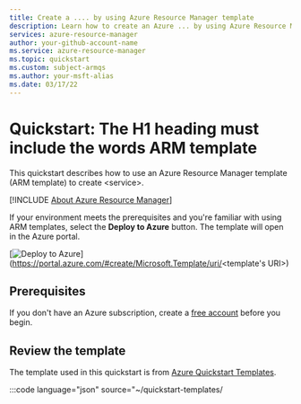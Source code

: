 ```yaml
---
title: Create a .... by using Azure Resource Manager template
description: Learn how to create an Azure ... by using Azure Resource Manager template.
services: azure-resource-manager
author: your-github-account-name
ms.service: azure-resource-manager
ms.topic: quickstart
ms.custom: subject-armqs
ms.author: your-msft-alias
ms.date: 03/17/22
---
```


<!-- ms.topic and ms.custom in the metadata section are required -->

<!-- 
Remove all the comments from this template before your article is pushed to GitHub and published.
-->

<!-- The H1 must begin with Quickstart: and include the words ARM template. -->

# Quickstart: The H1 heading must include the words ARM template

<!-- 
First paragraph: Include a sentence that uses Azure Resource Manager template (ARM template) for the first occurrence about the template. For example:
-->

This quickstart describes how to use an Azure Resource Manager template (ARM template) to create \<service>.


<!--
Second paragraph: Use the following include file. This include file is a paragraph that consistently introduces ARM concepts before doing a deployment and includes all our desired links to ARM content. You might need to change the file path of the include file depending on your content structure. 
.-->

[!INCLUDE [About Azure Resource Manager](../../includes/resource-manager-quickstart-introduction.md)]

<!-- 
Final paragraph: Explains that readers who are experienced with ARM templates can continue to the deployment. For information about the button image and how to create the template's URI, see "Deploy the template" for Portal.
-->

If your environment meets the prerequisites and you're familiar with using ARM templates, select the **Deploy to Azure** button. The template will open in the Azure portal.

[![Deploy to Azure](../media/template-deployments/deploy-to-azure.svg)](https://portal.azure.com/#create/Microsoft.Template/uri/<template's URI>)

## Prerequisites

<!-- 
This section must begin with a sentence that includes a link to create a free Azure account. If your service has other prerequisites, list them after the free account sentence.
-->

If you don't have an Azure subscription, create a [free account](https://azure.microsoft.com/free/?WT.mc_id=A261C142F) before you begin.

## Review the template

<!--
The first sentence must be the following sentence. Use a link to the quickstart gallery that begins with https://azure.microsoft.com/resources/templates/.
-->

The template used in this quickstart is from [Azure Quickstart Templates](https://azure.microsoft.com/resources/templates/<templateName>).

<!-- 
After the first sentence, add a JSON code fence that links to the quickstart template. Customers have provided feedback that they prefer to see the whole template. We recommend you include the entire template in your article. If your template is too long to show in the quickstart (more than 250 lines), you can instead add a sentence that says - The template for this article is too long to show here. To view the template, see [azuredeploy.json](link to template's raw output).

The syntax for the code fence is:
-->

:::code language="json" source="~/quickstart-templates/<TEMPLATE NAME>/azuredeploy.json" range="000-000" highlight="000-000":::

<!-- For visibility, use highlight for the template's "resources": section. -->

<!--
After the JSON code fence, a list of each resourceType from the JSON must exist with a link to the template reference starting with /azure/templates. List the resourceType links in the same order as in the template.

For example:

* [**Microsoft.KeyVault/vaults**](/azure/templates/microsoft.keyvault/vaults): create an Azure key vault.
* [**Microsoft.KeyVault/vaults/secrets**](/azure/templates/microsoft.keyvault/vaults/secrets): create an key vault secret.

The URL usually appears as, for example, https://docs.microsoft.com/en-us/azure/templates/Microsoft.Network/2019-11-01/loadBalancers for loadbalancer of Microsoft.Network. Remove the API version from the URL so that the URL redirects to the latest version.
-->

- [Azure resource type](link to the template reference)
- [Azure resource type](link to the template reference)

<!--
List additional quickstart templates. For example: [Azure Quickstart Templates](https://azure.microsoft.com/resources/templates/?resourceType=Microsoft.Keyvault&pageNumber=1&sort=Popular).
Notice the resourceType and sort elements in the URL.
-->

## Deploy the template

<!--
 One of the following options must be included:

  - **CLI**: In an Azure CLI interactive code fence must contain **az deployment group create**.
  - Use Azure CLI version 2.6 or later. To display the version: az --version
  
   For example:

    ```azurecli-interactive
    read -p "Enter a project name that is used for generating resource names:" projectName &&
    read -p "Enter the location (i.e. centralus):" location &&
    templateUri="https://raw.githubusercontent.com/Azure/azure-quickstart-templates/master/101-storage-account-create/azuredeploy.json" &&
    resourceGroupName="${projectName}rg" &&
    az group create --name $resourceGroupName --location "$location" &&
    az deployment group create --resource-group $resourceGroupName --template-uri  $templateUri &&
    echo "Press [ENTER] to continue ..." &&
    read
    ```

  - **PowerShell**: In an Azure PowerShell interactive code fence must contain **New-AzResourceGroupDeployment**. For example:

    ```azurepowershell-interactive
    $projectName = Read-Host -Prompt "Enter a project name that is used for generating resource names"
    $location = Read-Host -Prompt "Enter the location (i.e. centralus)"
    $templateUri = "https://raw.githubusercontent.com/Azure/azure-quickstart-templates/master/101-storage-account-create/azuredeploy.json"

    $resourceGroupName = "${projectName}rg"

    New-AzResourceGroup -Name $resourceGroupName -Location "$location"
    New-AzResourceGroupDeployment -ResourceGroupName $resourceGroupName -TemplateUri $templateUri

    Read-Host -Prompt "Press [ENTER] to continue ..."
    ```

  - **Portal**: Use a button with description **Deploy to Azure**, and the shared image ../media/template-deployments/deploy-to-azure.svg. The template link starts with https://portal.azure.com/#create/Microsoft.Template/uri/.
  
    ```markdown
    [![Deploy to Azure](../media/template-deployments/deploy-to-azure.svg)](https://portal.azure.com/#create/Microsoft.Template/uri/https%3A%2F%2Fraw.githubusercontent.com%2FAzure%2Fazure-quickstart-templates%2Fmaster%2F101-key-vault-create%2Fazuredeploy.json)
    ```

    To find more information about this deployment option, see [Use a deployment button to deploy templates from GitHub repository](https://docs.microsoft.com/azure/azure-resource-manager/templates/deploy-to-azure-button).

    The shared button image is in [GitHub](https://github.com/MicrosoftDocs/azure-docs-pr/blob/master/articles/media/template-deployments/deploy-to-azure.svg).
 -->

## Review deployed resources

<!-- This heading must be titled "Review deployed resources" or "Validate the deployment". -->

<!--
Include at least one method that displays the deployed resources. Use a portal screenshot of the resources, or interactive code fences for Azure CLI (`azurecli-interactive`) or Azure PowerShell (`azurepowershell-interactive`).
-->

You can either use the Azure portal to check the deployed resources, or use Azure CLI or Azure PowerShell script to list the deployed resources.

## Clean up resources

<!-- 
The Clean up resources section includes a paragraph that explains how to delete unneeded resources. Include at least one method that shows how to clean up resources. Use a portal screenshot, or interactive code fences for Azure CLI (`azurecli-interactive`) or Azure PowerShell (`azurepowershell-interactive`).
-->

When no longer needed, delete the resource group, which deletes the resources in the resource group.

<!--

Choose Azure CLI, Azure PowerShell, or Azure portal to delete the resource group.

Here are the samples for Azure CLI and Azure PowerShell:

```azurecli-interactive
echo "Enter the Resource Group name:" &&
read resourceGroupName &&
az group delete --name $resourceGroupName &&
echo "Press [ENTER] to continue ..."
```

```azurepowershell-interactive
$resourceGroupName = Read-Host -Prompt "Enter the Resource Group name"
Remove-AzResourceGroup -Name $resourceGroupName
Write-Host "Press [ENTER] to continue..."
```

-->

## Next steps

<!-- 
Make the next steps similar to other quickstarts and use a blue button to link to the next article for your service. Or direct readers to the article: "Tutorial: Create and deploy your first ARM template" to follow the process of creating a template.

To include additional links for more information about the service, it's acceptable to use a paragraph and bullet points.
-->

For a step-by-step tutorial that guides you through the process of creating a template, see:

> [!div class="nextstepaction"]
> [Tutorial: Create and deploy your first ARM template](/azure/azure-resource-manager/templates/template-tutorial-create-first-template)
